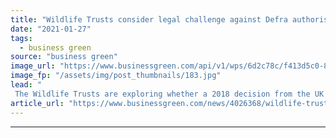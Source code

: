 ```yaml
---
title: "Wildlife Trusts consider legal challenge against Defra authorisation of neonicotinoids"
date: "2021-01-27"
tags: 
  - business green
source: "business green"
image_url: "https://www.businessgreen.com/api/v1/wps/6d2c78c/f413d5c0-8650-4985-9976-58ca58670fd2/4/bee-pollen-185x114.jpg"
image_fp: "/assets/img/post_thumbnails/183.jpg"
lead: "
 The Wildlife Trusts are exploring whether a 2018 decision from the UK Expert Committee on Pesticides could enable a legal challenge ..."
article_url: "https://www.businessgreen.com/news/4026368/wildlife-trusts-consider-legal-challenge-defra-authorisation-neonicotinoids"
---
```


---
